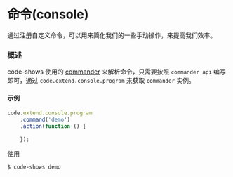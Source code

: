 # 命令(console)
通过注册自定义命令，可以用来简化我们的一些手动操作，来提高我们效率。

### 概述
code-shows 使用的 [commander](https://www.npmjs.com/package/commander) 来解析命令，只需要按照 `commander api` 编写即可，通过 `code.extend.console.program` 来获取 `commander` 实例。

#### 示例
``` js
code.extend.console.program
    .command('demo')
    .action(function () {
        
    });
```
使用
``` bash
$ code-shows demo
```